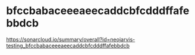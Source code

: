 # bfccbabaceeeaeecaddcbfcdddffafebbdcb
https://sonarcloud.io/summary/overall?id=neojarvis-testing_bfccbabaceeeaeecaddcbfcdddffafebbdcb
